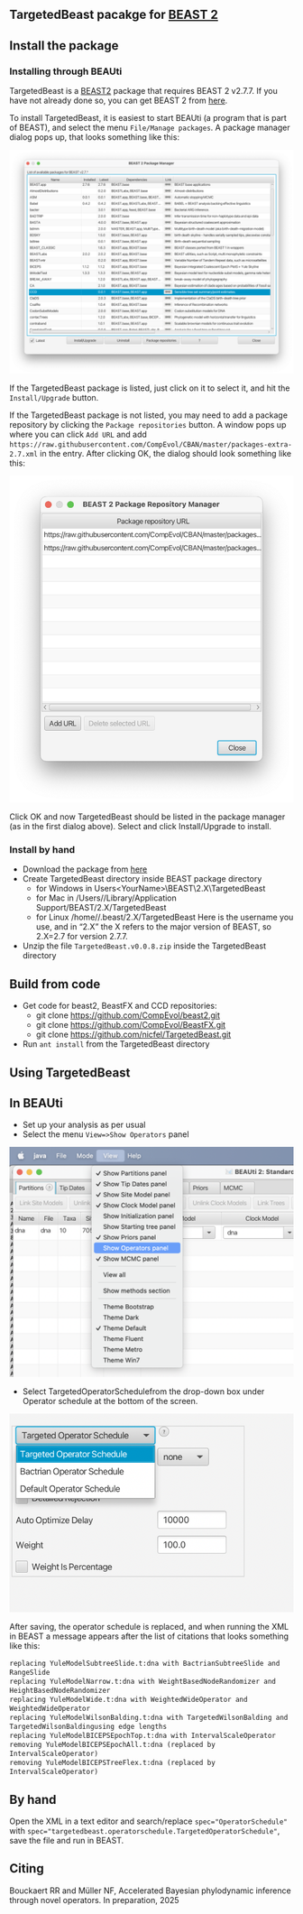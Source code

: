 ## TargetedBeast pacakge for [BEAST 2](https://beast2.org)


## Install the package

### Installing through BEAUti

TargetedBeast is a [BEAST2](http://beast2.org) package that requires BEAST 2 v2.7.7.
If you have not already done so, you can get BEAST 2 from [here](http://beast2.org).

To install TargetedBeast, it is easiest to start BEAUti (a program that is part of BEAST), and select the menu `File/Manage packages`. A package manager dialog pops up, that looks something like this:

![Package Manager](https://github.com/CompEvol/CCD/raw/master/doc/package_repos.png)

If the TargetedBeast package is listed, just click on it to select it, and hit the `Install/Upgrade` button.

If the TargetedBeast package is not listed, you may need to add a package repository by clicking the `Package repositories` button. A window pops up where you can click `Add URL` and add `https://raw.githubusercontent.com/CompEvol/CBAN/master/packages-extra-2.7.xml` in the entry. After clicking OK, the dialog should look something like this:

![Package Repositories](https://github.com/CompEvol/CCD/raw/master/doc/package_repos0.png)

Click OK and now TargetedBeast should be listed in the package manager (as in the first dialog above). Select and click Install/Upgrade to install.

### Install by hand

* Download the package from [here](https://github.com/nicfel/targetedbeast/releases/download/v0.8.0/TargetedBeast.v0.8.0.zip)
* Create TargetedBeast directory inside BEAST package directory
  * for Windows in Users\<YourName>\BEAST\2.X\TargetedBeast
  * for Mac in /Users/<YourName>\/Library/Application Support/BEAST/2.X/TargetedBeast
  * for Linux /home/<YourName>/.beast/2.X/TargetedBeast
  Here <YourName> is the username you use, and in “2.X” the X refers to the major version of BEAST, so 2.X=2.7 for version 2.7.7.
* Unzip the file `TargetedBeast.v0.0.8.zip` inside the TargetedBeast directory

## Build from code

* Get code for beast2, BeastFX and CCD repositories:
  * git clone https://github.com/CompEvol/beast2.git
  * git clone https://github.com/CompEvol/BeastFX.git
  * git clone https://github.com/nicfel/TargetedBeast.git
* Run `ant install` from the TargetedBeast directory
  


## Using TargetedBeast

## In BEAUti

* Set up your analysis as per usual
* Select the menu `View=>Show Operators` panel

![Show operators](https://github.com/nicfel/targetedbeast/raw/main/doc/show-operators.png)


* Select TargetedOperatorSchedulefrom the drop-down box under Operator schedule at the bottom of the screen.

![Select targeted schedule](https://github.com/nicfel/targetedbeast/raw/main/doc/select-targeted-schedule.png)

After saving, the operator schedule is replaced, and when running the XML in BEAST a message appears after the list of citations that looks something like this:

```
replacing YuleModelSubtreeSlide.t:dna with BactrianSubtreeSlide and RangeSlide
replacing YuleModelNarrow.t:dna with WeightBasedNodeRandomizer and HeightBasedNodeRandomizer
replacing YuleModelWide.t:dna with WeightedWideOperator and WeightedWideOperator
replacing YuleModelWilsonBalding.t:dna with TargetedWilsonBalding and TargetedWilsonBaldingusing edge lengths
replacing YuleModelBICEPSEpochTop.t:dna with IntervalScaleOperator
removing YuleModelBICEPSEpochAll.t:dna (replaced by IntervalScaleOperator)
removing YuleModelBICEPSTreeFlex.t:dna (replaced by IntervalScaleOperator)
```

## By hand

Open the XML in a text editor and search/replace `spec="OperatorSchedule"` with `spec="targetedbeast.operatorschedule.TargetedOperatorSchedule"`, save the file and run in BEAST.



## Citing

Bouckaert RR and Müller NF, Accelerated Bayesian phylodynamic inference through novel operators. In preparation, 2025
